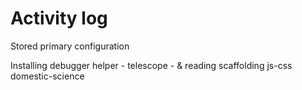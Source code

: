 # Activity log

Stored primary configuration

Installing debugger helper - telescope - & reading scaffolding js-css domestic-science

